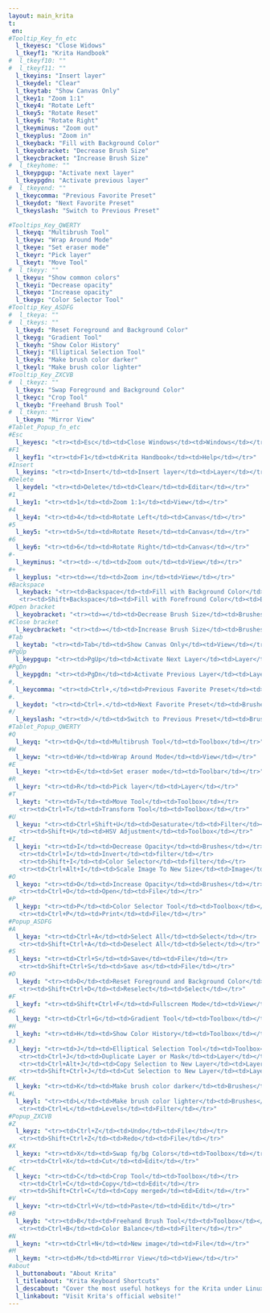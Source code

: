 ```yaml
---
layout: main_krita
t:
 en:
#Tooltip_Key_fn_etc
  l_tkeyesc: "Close Widows"
  l_tkeyf1: "Krita Handbook"
#  l_tkeyf10: ""
#  l_tkeyf11: ""
  l_tkeyins: "Insert layer"
  l_tkeydel: "Clear"
  l_tkeytab: "Show Canvas Only"
  l_tkey1: "Zoom 1:1"
  l_tkey4: "Rotate Left"
  l_tkey5: "Rotate Reset"
  l_tkey6: "Rotate Right"
  l_tkeyminus: "Zoom out"
  l_tkeyplus: "Zoom in"
  l_tkeyback: "Fill with Background Color"
  l_tkeyobracket: "Decrease Brush Size"
  l_tkeycbracket: "Increase Brush Size"
#  l_tkeyhome: ""
  l_tkeypgup: "Activate next layer"
  l_tkeypgdn: "Activate previous layer"
#  l_tkeyend: ""
  l_tkeycomma: "Previous Favorite Preset"
  l_tkeydot: "Next Favorite Preset"
  l_tkeyslash: "Switch to Previous Preset" 

#Tooltips_Key_QWERTY
  l_tkeyq: "Multibrush Tool"
  l_tkeyw: "Wrap Around Mode"
  l_tkeye: "Set eraser mode"
  l_tkeyr: "Pick layer"
  l_tkeyt: "Move Tool"
#  l_tkeyy: ""
  l_tkeyu: "Show common colors"
  l_tkeyi: "Decrease opacity"
  l_tkeyo: "Increase opacity"
  l_tkeyp: "Color Selector Tool"
#Tooltip_Key_ASDFG
#  l_tkeya: ""
#  l_tkeys: ""
  l_tkeyd: "Reset Foreground and Background Color"
  l_tkeyg: "Gradient Tool"
  l_tkeyh: "Show Color History"
  l_tkeyj: "Elliptical Selection Tool"
  l_tkeyk: "Make brush color darker"
  l_tkeyl: "Make brush color lighter"
#Tooltip_Key_ZXCVB
#  l_tkeyz: ""
  l_tkeyx: "Swap Foreground and Background Color"
  l_tkeyc: "Crop Tool"
  l_tkeyb: "Freehand Brush Tool"
#  l_tkeyn: ""
  l_tkeym: "Mirror View"
#Tablet_Popup_fn_etc
#Esc
  l_keyesc: "<tr><td>Esc</td><td>Close Windows</td><td>Windows</td></tr>"
#F1
  l_keyf1: "<tr><td>F1</td><td>Krita Handbook</td><td>Help</td></tr>"
#Insert
  l_keyins: "<tr><td>Insert</td><td>Insert layer</td><td>Layer</td></tr>"
#Delete
  l_keydel: "<tr><td>Delete</td><td>Clear</td><td>Editar</td></tr>"
#1
  l_key1: "<tr><td>1</td><td>Zoom 1:1</td><td>View</td></tr>"
#4
  l_key4: "<tr><td>4</td><td>Rotate Left</td><td>Canvas</td></tr>"
#5
  l_key5: "<tr><td>5</td><td>Rotate Reset</td><td>Canvas</td></tr>"
#6
  l_key6: "<tr><td>6</td><td>Rotate Right</td><td>Canvas</td></tr>"
#-
  l_keyminus: "<tr><td>-</td><td>Zoom out</td><td>View</td></tr>"
#+
  l_keyplus: "<tr><td>=</td><td>Zoom in</td><td>View</td></tr>"
#Backspace
  l_keyback: "<tr><td>Backspace</td><td>Fill with Background Color</td><td>Edit</td></tr>
   <tr><td>Shift+Backspace</td><td>Fill with Forefround Color</td><td>Edit</td></tr>"
#Open bracket
  l_keyobracket: "<tr><td>=</td><td>Decrease Brush Size</td><td>Brushes</td></tr>"
#Close bracket
  l_keycbracket: "<tr><td>=</td><td>Increase Brush Size</td><td>Brushes</td></tr>"
#Tab
  l_keytab: "<tr><td>Tab</td><td>Show Canvas Only</td><td>View</td></tr>"
#PgUp
  l_keypgup: "<tr><td>PgUp</td><td>Activate Next Layer</td><td>Layer</td></tr>"
#PgDn
  l_keypgdn: "<tr><td>PgDn</td><td>Activate Previous Layer</td><td>Layer</td></tr>"
#,
  l_keycomma: "<tr><td>Ctrl+,</td><td>Previous Favorite Preset</td><td>Brushes</td></tr>"
#.
  l_keydot: "<tr><td>Ctrl+.</td><td>Next Favorite Preset</td><td>Brushes</td></tr>"
#/
  l_keyslash: "<tr><td>/</td><td>Switch to Previous Preset</td><td>Brushes</td></tr>"
#Tablet_Popup_QWERTY
#Q
  l_keyq: "<tr><td>Q</td><td>Multibrush Tool</td><td>Toolbox</td></tr>"
#W
  l_keyw: "<tr><td>W</td><td>Wrap Around Mode</td><td>View</td></tr>"
#E
  l_keye: "<tr><td>E</td><td>Set eraser mode</td><td>Toolbar</td></tr>"
#R
  l_keyr: "<tr><td>R</td><td>Pick layer</td><td>Layer</td></tr>"
#T
  l_keyt: "<tr><td>T</td><td>Move Tool</td><td>Toolbox</td></tr>
   <tr><td>Ctrl+T</td><td>Transform Tool</td><td>Toolbox</td></tr>"
#U
  l_keyu: "<tr><td>Ctrl+Shift+U</td><td>Desaturate</td><td>Filter</td></tr>
   <tr><td>Shift+U</td><td>HSV Adjustment</td><td>Toolbox</td></tr>"
#I
  l_keyi: "<tr><td>I</td><td>Decrease Opacity</td><td>Brushes</td></tr>
   <tr><td>Ctrl+I</td><td>Invert</td><td>filter</td></tr>
   <tr><td>Shift+I</td><td>Color Selector</td><td>filter</td></tr>
   <tr><td>Ctrl+Alt+I</td><td>Scale Image To New Size</td><td>Image</td></tr>"
#O
  l_keyo: "<tr><td>O</td><td>Increase Opacity</td><td>Brushes</td></tr>
   <tr><td>Ctrl+O</td><td>Open</td><td>File</td></tr>"
#P
  l_keyp: "<tr><td>P</td><td>Color Selector Tool</td><td>Toolbox</td></tr>
   <tr><td>Ctrl+P</td><td>Print</td><td>File</td></tr>"
#Popup_ASDFG
#A
  l_keya: "<tr><td>Ctrl+A</td><td>Select All</td><td>Select</td></tr>	
   <tr><td>Shift+Ctrl+A</td><td>Deselect All</td><td>Select</td></tr>"
#S
  l_keys: "<tr><td>Ctrl+S</td><td>Save</td><td>File</td></tr>
   <tr><td>Shift+Ctrl+S</td><td>Save as</td><td>File</td></tr>"
#D
  l_keyd: "<tr><td>D</td><td>Reset Foreground and Background Color</td><td>Toolbox</td></tr>
   <tr><td>Shift+Ctrl+D</td><td>Reselect</td><td>Select</td></tr>"
#F
  l_keyf: "<tr><td>Shift+Ctrl+F</td><td>Fullscreen Mode</td><td>View</td></tr>"
#G
  l_keyg: "<tr><td>Ctrl+G</td><td>Gradient Tool</td><td>Toolbox</td></tr>"
#H
  l_keyh: "<tr><td>H</td><td>Show Color History</td><td>Toolbox</td></tr>"
#J
  l_keyj: "<tr><td>J</td><td>Elliptical Selection Tool</td><td>Toolbox</td></tr>
   <tr><td>­Ctrl+J</td><td>Duplicate Layer or Mask</td><td>Layer</td></tr>
   <tr><td>­Ctrl+Alt+J</td><td>Copy Selection to New Layer</td><td>Layer</td></tr>
   <tr><td>Shift+­Ctrl+J</td><td>Cut Selection to New Layer</td><td>Layer</td></tr>"
#K
  l_keyk: "<tr><td>K</td><td>Make brush color darker</td><td>Brushes</td></tr>"	
#L
  l_keyl: "<tr><td>L</td><td>Make brush color lighter</td><td>Brushes</td></tr>	
   <tr><td>Ctrl+L</td><td>Levels</td><td>Filter</td></tr>"
#Popup_ZXCVB
#Z
  l_keyz: "<tr><td>Ctrl+Z</td><td>Undo</td><td>File</td></tr>
   <tr><td>Shift+Ctrl+Z</td><td>Redo</td><td>File</td></tr>"
#X
  l_keyx: "<tr><td>X</td><td>Swap fg/bg Colors</td><td>Toolbox</td></tr>
   <tr><td>Ctrl+X</td><td>Cut</td><td>Edit</td></tr>"
#C
  l_keyc: "<tr><td>C</td><td>Crop Tool</td><td>Toolbox</td></tr>
   <tr><td>Ctrl+C</td><td>Copy</td><td>Edit</td></tr>
   <tr><td>Shift+Ctrl+C</td><td>Copy merged</td><td>Edit</td></tr>"
#V
  l_keyv: "<tr><td>Ctrl+V</td><td>Paste</td><td>Edit</td></tr>"
#B
  l_keyb: "<tr><td>B</td><td>Freehand Brush Tool</td><td>Toolbox</td></tr>
   <tr><td>Ctrl+B</td><td>Color Balance</td><td>Filter</td></tr>"
#N
  l_keyn: "<tr><td>Ctrl+N</td><td>New image</td><td>File</td></tr>"
#M
  l_keym: "<tr><td>M</td><td>Mirror View</td><td>View</td></tr>"
#about
  l_buttonabout: "About Krita"
  l_titleabout: "Krita Keyboard Shortcuts"
  l_descabout: "Cover the most useful hotkeys for the Krita under Linux. All keys can be assigned individually: Settings / Configure shortcuts."
  l_linkabout: "Visit Krita's official website!"
---
```



